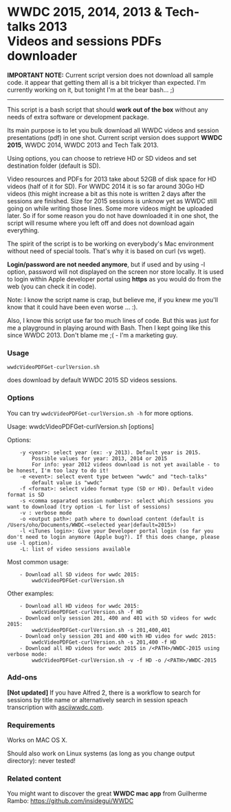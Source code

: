 WWDC 2015, 2014, 2013 & Tech-talks 2013 <br/>Videos and sessions PDFs downloader
================

**IMPORTANT NOTE:**
Current script version does not download all sample code. it appear that getting them all is a bit trickyer than expected. I'm currently working on it, but tonight I'm at the bear bash... ;)

** **

This script is a bash script that should **work out of the box** without any needs of extra software or development package.

Its main purpose is to let you bulk download all WWDC videos and session presentations (pdf) in one shot.
Current script version does support **WWDC 2015**, WWDC 2014, WWDC 2013 and Tech Talk 2013.

Using options, you can choose to retrieve HD or SD videos and set destination folder (default is SD).

Video resources and PDFs for 2013 take about 52GB of disk space for HD videos (half of it for SD). For WWDC 2014 it is so far around 30Go HD videos (this might increase a bit as this note is written 2 days after the sessions are finished. Size for 2015 sessions is unknow yet as WWDC still going on while writing those lines. Some more videos might be uploaded later. So if for some reason you do not have downloaded it in one shot, the script will resume where you left off and does not download again everything. 

The spirit of the script is to be working on everybody's Mac environment without need of special tools. That's why it is based on curl (vs wget).

**Login/password are not needed anymore**, but if used and by using -l option, password will not displayed on the screen nor store locally. It is used to login within Apple developer portal using **https** as you would do from the web (you can check it in code).

Note: I know the script name is crap, but believe me, if you knew me you'll know that it could have been even worse ... :).

Also, I know this script use far too much lines of code. But this was just for me a playground in playing around with Bash. Then I kept going like this since WWDC 2013. Don't blame me ;( - I'm a marketing guy.

### Usage
`wwdcVideoPDFGet-curlVersion.sh`

does download by default WWDC 2015 SD videos sessions.

### Options
You can try `wwdcVideoPDFGet-curlVersion.sh -h` for more options.

Usage: 	wwdcVideoPDFGet-curlVersion.sh [options]

Options:

		-y <year>: select year (ex: -y 2013). Default year is 2015. 
			Possible values for year: 2013, 2014 or 2015
			For info: year 2012 videos download is not yet available - to be honest, I'm too lazy to do it!
		-e <event>: select event type between "wwdc" and "tech-talks"
			default value is "wwdc"
		-f <format>: select video format type (SD or HD). Default video format is SD
		-s <comma separated session numbers>: select which sessions you want to download (try option -L for list of sessions)
		-v : verbose mode
		-o <output path>: path where to download content (default is /Users/oho/Documents/WWDC-<selected year|default=2015>)
		-l <iTunes login>: Give your Developer portal login (so far you don't need to login anymore (Apple bug?). If this does change, please use -l option).
		-L: list of video sessions available


Most common usage:

		- Download all SD videos for wwdc 2015:
			wwdcVideoPDFGet-curlVersion.sh

Other examples:

		- Download all HD videos for wwdc 2015:
			wwdcVideoPDFGet-curlVersion.sh -f HD
		- Download only session 201, 400 and 401 with SD videos for wwdc 2015:
			wwdcVideoPDFGet-curlVersion.sh -s 201,400,401
		- Download only session 201 and 400 with HD video for wwdc 2015:
			wwdcVideoPDFGet-curlVersion.sh -s 201,400 -f HD
		- Download all HD videos for wwdc 2015 in /<PATH>/WWDC-2015 using verbose mode:
			wwdcVideoPDFGet-curlVersion.sh -v -f HD -o /<PATH>/WWDC-2015 
		

### Add-ons
**[Not updated]** If you have Alfred 2, there is a workflow to search for sessions by title name or alternatively search in session speach transcription with [asciiwwdc.com](http://asciiwwdc.com).


### Requirements
Works on MAC OS X.

Should also work on Linux systems (as long as you change output directory): never tested!

### Related content
You might want to discover the great **WWDC mac app** from Guilherme Rambo:  https://github.com/insidegui/WWDC
